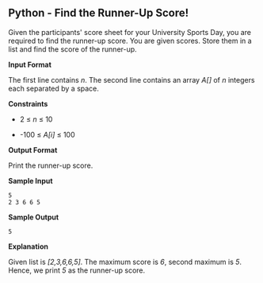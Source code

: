 ## Python - Find the Runner-Up Score!

Given the participants' score sheet for your University Sports Day, you are required to find the runner-up score. You are given scores. Store them in a list and find the score of the runner-up. 

**Input Format**

The first line contains *n*. The second line contains an array *A[]* of *n* integers each separated by a space. 


**Constraints**

* 2 ≤ *n* ≤ 10

* -100 ≤ *A[i]* ≤ 100

**Output Format**

Print the runner-up score.

**Sample Input**

```
5
2 3 6 6 5
```

**Sample Output**

```
5
```

**Explanation**

Given list is *[2,3,6,6,5]*. The maximum score is *6*, second maximum is *5*. Hence, we print *5* as the runner-up score. 

